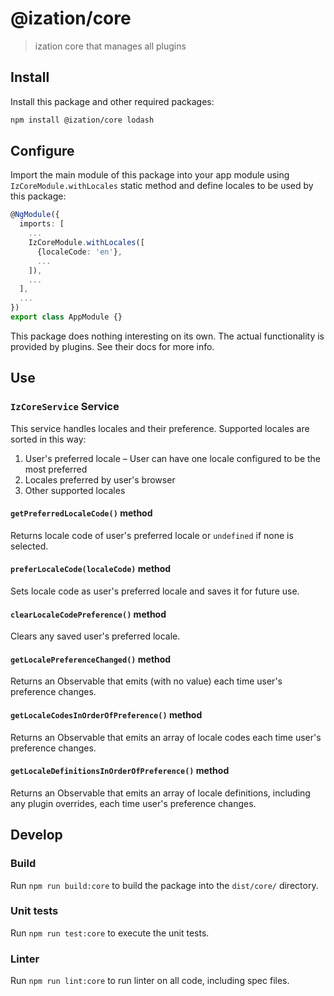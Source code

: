# @ization/core

> ization core that manages all plugins

## Install

Install this package and other required packages:

```sh
npm install @ization/core lodash
```

## Configure

Import the main module of this package into your app module using `IzCoreModule.withLocales` static method and define locales to be used by this package:

```typescript
@NgModule({
  imports: [
    ...
    IzCoreModule.withLocales([
      {localeCode: 'en'},
      ...
    ]),
    ...
  ],
  ...
})
export class AppModule {}
```

This package does nothing interesting on its own. The actual functionality is provided by plugins. See their docs for more info.

## Use

### `IzCoreService` Service

This service handles locales and their preference. Supported locales are sorted in this way:

1. User's preferred locale – User can have one locale configured to be the most preferred
1. Locales preferred by user's browser
1. Other supported locales

#### `getPreferredLocaleCode()` method

Returns locale code of user's preferred locale or `undefined` if none is selected.

#### `preferLocaleCode(localeCode)` method

Sets locale code as user's preferred locale and saves it for future use.

#### `clearLocaleCodePreference()` method

Clears any saved user's preferred locale.

#### `getLocalePreferenceChanged()` method

Returns an Observable that emits (with no value) each time user's preference changes.

#### `getLocaleCodesInOrderOfPreference()` method

Returns an Observable that emits an array of locale codes each time user's preference changes.

#### `getLocaleDefinitionsInOrderOfPreference()` method

Returns an Observable that emits an array of locale definitions, including any plugin overrides, each time user's preference changes.

## Develop

### Build

Run `npm run build:core` to build the package into the `dist/core/` directory.

### Unit tests

Run `npm run test:core` to execute the unit tests.

### Linter

Run `npm run lint:core` to run linter on all code, including spec files.
